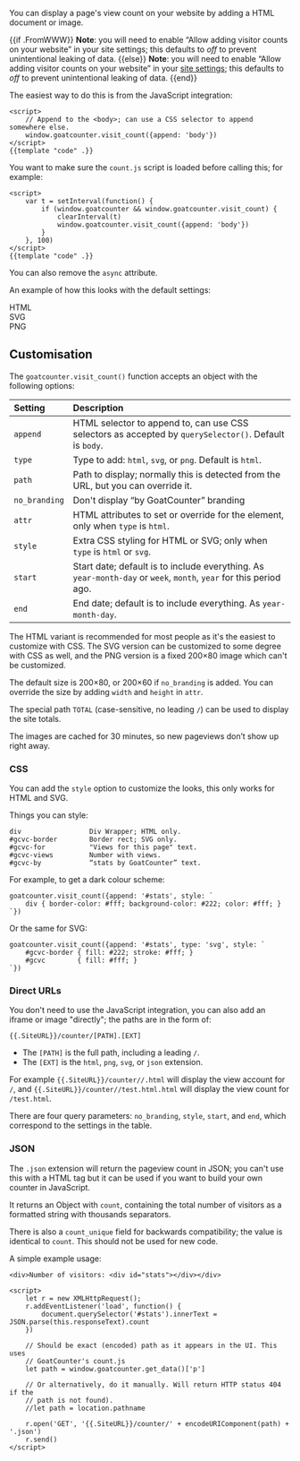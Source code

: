 You can display a page's view count on your website by adding a HTML document or
image.

{{if .FromWWW}}
**Note**: you will need to enable “Allow adding visitor counts on your website”
in your site settings; this defaults to *off* to prevent unintentional leaking of data.
{{else}}
**Note**: you will need to enable “Allow adding visitor counts on your website”
in your <a href="{{.Base}}/settings/main#section-site">site settings</a>; this defaults to
*off* to prevent unintentional leaking of data.
{{end}}

The easiest way to do this is from the JavaScript integration:

    <script>
        // Append to the <body>; can use a CSS selector to append somewhere else.
        window.goatcounter.visit_count({append: 'body'})
    </script>
    {{template "code" .}}

You want to make sure the `count.js` script is loaded before calling this; for
example:

    <script>
        var t = setInterval(function() {
            if (window.goatcounter && window.goatcounter.visit_count) {
                clearInterval(t)
                window.goatcounter.visit_count({append: 'body'})
            }
        }, 100)
    </script>
    {{template "code" .}}

You can also remove the `async` attribute.

An example of how this looks with the default settings:

<div id="vc-example">
<div id="vc-html">HTML<br></div>
<div id="vc-svg">SVG<br></div>
<div id="vc-png">PNG<br></div>
</div>


Customisation
-------------
The `goatcounter.visit_count()` function accepts an object with the following
options:

| Setting       | Description                                                                                                       |
| :------       | :----------                                                                                                       |
| `append`      | HTML selector to append to, can use CSS selectors as accepted by `querySelector()`. Default is `body`.            |
| `type`        | Type to add: `html`, `svg`, or `png`. Default is `html`.                                                          |
| `path`        | Path to display; normally this is detected from the URL, but you can override it.                                 |
| `no_branding` | Don't display “by GoatCounter” branding                                                                           |
| `attr`        | HTML attributes to set or override for the element, only when `type` is `html`.                                   |
| `style`       | Extra CSS styling for HTML or SVG; only when `type` is `html` or `svg`.                                           |
| `start`       | Start date; default is to include everything. As `year-month-day` or `week`, `month`, `year` for this period ago. |
| `end`         | End date; default is to include everything. As `year-month-day`.                                                  |

The HTML variant is recommended for most people as it's the easiest to customize
with CSS. The SVG version can be customized to some degree with CSS as well, and
the PNG version is a fixed 200×80 image which can't be customized.

The default size is 200×80, or 200×60 if `no_branding` is added. You can
override the size by adding `width` and `height` in `attr`.

The special path `TOTAL` (case-sensitive, no leading `/`) can be used to display
the site totals.

The images are cached for 30 minutes, so new pageviews don’t show up right away.

### CSS
You can add the `style` option to customize the looks, this only works for HTML
and SVG.

Things you can style:

    div                 Div Wrapper; HTML only.
    #gcvc-border        Border rect; SVG only.
    #gcvc-for           "Views for this page" text.
    #gcvc-views         Number with views.
    #gcvc-by            “stats by GoatCounter” text.

For example, to get a dark colour scheme:

    goatcounter.visit_count({append: '#stats', style: `
        div { border-color: #fff; background-color: #222; color: #fff; }
    `})

Or the same for SVG:

    goatcounter.visit_count({append: '#stats', type: 'svg', style: `
        #gcvc-border { fill: #222; stroke: #fff; }
        #gcvc        { fill: #fff; }
    `})

### Direct URLs
You don't need to use the JavaScript integration, you can also add an iframe or
image "directly"; the paths are in the form of:

    {{.SiteURL}}/counter/[PATH].[EXT]

- The `[PATH]` is the full path, including a leading `/`.
- The `[EXT]` is the `html`, `png`, `svg`, or `json` extension.

For example
`{{.SiteURL}}/counter//.html` will display the view account for `/`, and
`{{.SiteURL}}/counter//test.html.html` will display the view count for
`/test.html`.

There are four query parameters: `no_branding`, `style`, `start`, and `end`,
which correspond to the settings in the table.

### JSON
The `.json` extension will return the pageview count in JSON; you can't use this
with a HTML tag but it can be used if you want to build your own counter in
JavaScript.

It returns an Object with `count`, containing the total number of visitors
as a formatted string with thousands separators.

There is also a `count_unique` field for backwards compatibility; the value is
identical to `count`. This should not be used for new code.

A simple example usage:

    <div>Number of visitors: <div id="stats"></div></div>

    <script>
        let r = new XMLHttpRequest();
        r.addEventListener('load', function() {
            document.querySelector('#stats').innerText = JSON.parse(this.responseText).count
        })

        // Should be exact (encoded) path as it appears in the UI. This uses
        // GoatCounter's count.js
        let path = window.goatcounter.get_data()['p']

        // Or alternatively, do it manually. Will return HTTP status 404 if the
        // path is not found).
        //let path = location.pathname

        r.open('GET', '{{.SiteURL}}/counter/' + encodeURIComponent(path) + '.json')
        r.send()
    </script>
